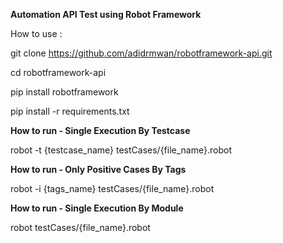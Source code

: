 **Automation API Test using Robot Framework**

How to use :

git clone https://github.com/adidrmwan/robotframework-api.git

cd robotframework-api

pip install robotframework

pip install -r requirements.txt



**How to run - Single Execution By Testcase**

robot -t {testcase_name} testCases/{file_name}.robot

**How to run - Only Positive Cases By Tags**

robot -i {tags_name} testCases/{file_name}.robot

**How to run - Single Execution By Module**

robot testCases/{file_name}.robot
